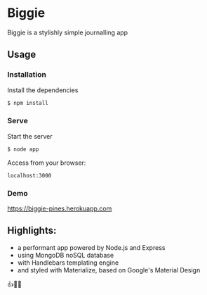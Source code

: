 # Biggie

Biggie is a stylishly simple journalling app

## Usage

### Installation

Install the dependencies

```sh
$ npm install
```

### Serve

Start the server

```sh
$ node app
```

Access from your browser:

```
localhost:3000
```

### Demo

https://biggie-pines.herokuapp.com

## Highlights:

* a performant app powered by Node.js and Express
* using MongoDB noSQL database
* with Handlebars templating engine
* and styled with Materialize, based on Google's Material Design

:thumbsup::pizza:🚀
